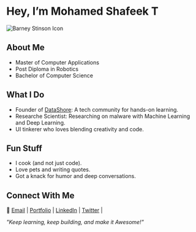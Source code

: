 # Hey, I’m Mohamed Shafeek T  

![Barney Stinson Icon]([https://github.com/T-Mohamed-Shafeek/t-mohamed-shafeek/blob/main/barney%20stinson.jpeg](https://github.com/T-Mohamed-Shafeek/t-mohamed-shafeek/blob/main/7343ac1a-27ad-4e77-9be7-cbe1639dbf85.jpeg))  

## About Me  
- Master of Computer Applications  
- Post Diploma in Robotics  
- Bachelor of Computer Science  

## What I Do  
- Founder of [DataShore](#): A tech community for hands-on learning.  
- Researche Scientist: Researching on malware with Machine Learning and Deep Learning.  
- UI tinkerer who loves blending creativity and code.  

## Fun Stuff  
- I cook (and not just code).  
- Love pets and writing quotes.  
- Got a knack for humor and deep conversations.  

## Connect With Me  

📧 [Email](mailto:shafeeubaidah@gmail.com) | [Portfolio](https://shafee.netlify.app/) | [LinkedIn](https://www.linkedin.com/in/mohamed-shafeek-t-a226981b9/) |  [Twitter](https://x.com/TMohamedShafeek) |  
  

*"Keep learning, keep building, and make it Awesome!"*
